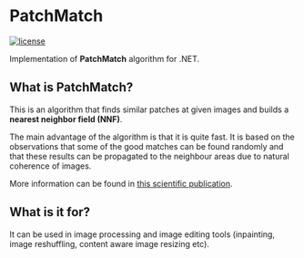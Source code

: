 # PatchMatch
[![license](https://img.shields.io/github/license/mashape/apistatus.svg?style=flat-square)]()

Implementation of **PatchMatch** algorithm for .NET.

## What is PatchMatch?
This is an algorithm that finds similar patches at given images and builds a **nearest neighbor field (NNF)**. 

The main advantage of the algorithm is that it is quite fast. It is based on the observations that some of the good matches can be found randomly and that these results can be propagated to the neighbour areas due to natural coherence of images.

More information can be found in [this scientific publication](http://gfx.cs.princeton.edu/pubs/Barnes_2009_PAR/index.php).

## What is it for?
It can be used in image processing and image editing tools (inpainting, image reshuffling, content aware image resizing etc).